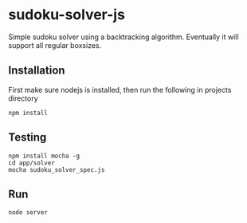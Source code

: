 # sudoku-solver-js
Simple sudoku solver using a backtracking algorithm. Eventually it will support all regular boxsizes.

Installation
-----------
First make sure nodejs is installed, then run the following in projects directory
```
npm install
```

Testing
-----------
```
npm install mocha -g
cd app/solver 
mocha sudoku_solver_spec.js 
```

Run
-----------
```
node server
```
